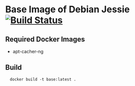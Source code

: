 # Base Image of Debian Jessie [![Build Status](https://travis-ci.org/3d-pro/base-image.svg?branch=master)](https://travis-ci.org/3d-pro/base-image)

## Required Docker Images
- apt-cacher-ng

## Build
```
  docker build -t base:latest .
```
